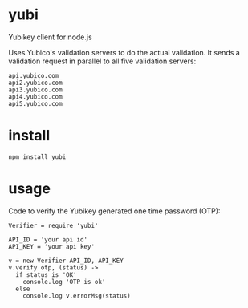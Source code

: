 yubi
====

Yubikey client for node.js

Uses Yubico's validation servers to do the actual validation. It sends a validation
request in parallel to all five validation servers:

```
api.yubico.com
api2.yubico.com
api3.yubico.com
api4.yubico.com
api5.yubico.com
```

install
=======

```
npm install yubi
```

usage
=====
Code to verify the Yubikey generated one time password (OTP):

```
Verifier = require 'yubi'

API_ID = 'your api id'
API_KEY = 'your api key'

v = new Verifier API_ID, API_KEY
v.verify otp, (status) ->
  if status is 'OK'
    console.log 'OTP is ok'
  else
    console.log v.errorMsg(status)
```
